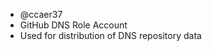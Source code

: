 - @ccaer37
- GitHub DNS Role Account
- Used for distribution of DNS repository data

<!--
**ccaer37/ccaer37** is a ✨ _special_ ✨ repository because its `README.md` (this file) appears on your GitHub profile.
-->
